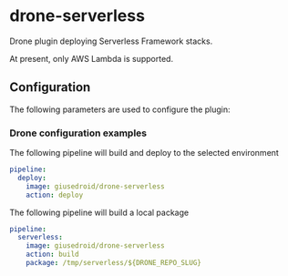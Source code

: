 # drone-serverless
Drone plugin deploying Serverless Framework stacks.

At present, only AWS Lambda is supported.

## Configuration

The following parameters are used to configure the plugin:


### Drone configuration examples

The following pipeline will build and deploy to the selected environment
```yaml
pipeline:
  deploy:
    image: giusedroid/drone-serverless
    action: deploy
```

The following pipeline will build a local package 
```yaml
pipeline:
  serverless:
    image: giusedroid/drone-serverless
    action: build
    package: /tmp/serverless/${DRONE_REPO_SLUG}
```

